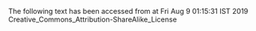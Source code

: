 The following text has been accessed from at Fri Aug 9 01:15:31 IST 2019
Creative_Commons_Attribution-ShareAlike_License
